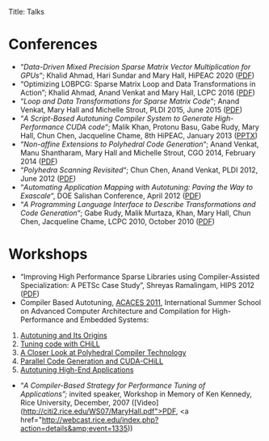 Title: Talks

# Conferences
- &#8220;<em>Data-Driven Mixed Precision Sparse Matrix Vector Multiplication for GPUs</em>&#8220;; Khalid Ahmad, Hari Sundar and Mary Hall, HiPEAC 2020 ([PDF](https://github.com/KhalidTheeb/MpSpMV/raw/master/MpSpMV_HiPEAC_2019%20.pdf))
- &#8220;Optimizing LOBPCG: Sparse Matrix Loop and Data Transformations in Action&#8221;; Khalid Ahmad, Anand Venkat and Mary Hall, LCPC 2016 ([PDF](https://github.com/KhalidTheeb/SpMM/raw/master/CSB/LCPC%202016.pdf))
- &#8220;<em>Loop and Data Transformations for Sparse Matrix Code</em>&#8220;; Anand Venkat, Mary Hall and Michelle Strout, PLDI 2015, June 2015 ([PDF](http://www.cs.utah.edu/~anandv/PLDI15_presentation_v6.pdf))
- &#8220;<em>A Script-Based Autotuning Compiler System to Generate High-Performance CUDA code</em>&#8220;; Malik Khan, Protonu Basu, Gabe Rudy, Mary Hall, Chun Chen, Jacqueline Chame, 8th HiPEAC, January 2013 ([PPTX](http://dl.dropbox.com/u/71063566/CTOP-conferences/hipeac13-protonu.pptx))
- &#8220;<em>Non-­affine Extensions to Polyhedral Code Generation</em>&#8220;; Anand Venkat, Manu Shantharam, Mary Hall and Michelle Strout, CGO 2014, February 2014 ([PDF](http://www.cs.utah.edu/~anandv/AnandVenkat.pdf))
- &#8220;<em>Polyhedra Scanning Revisited</em>&#8220;; Chun Chen, Anand Venkat, PLDI 2012, June 2012 ([PDF](http://db.tt/PLzBvpTc))
- &#8220;<em>Automating Application Mapping with Autotuning: Paving the Way to Exascale</em>&#8220;, DOE Salishan Conference, April 2012 ([PDF](http://echo6.cs.utah.edu/wordpress/wp-content/talks/salishan2012.pdf))
- &#8220;<em>A Programming Language Interface to Describe Transformations and Code Generation</em>&#8220;; Gabe Rudy, Malik Murtaza, Khan, Mary Hall, Chun Chen, Jacqueline Chame, LCPC 2010, October 2010 ([PDF](http://echo6.cs.utah.edu/wordpress/wp-content/talks/lcpc10.pdf))

# Workshops
- &#8220;Improving High Performance Sparse Libraries using Compiler-Assisted Specialization: A PETSc Case Study&#8221;, Shreyas Ramalingam, HIPS 2012 ([PDF](https://dl.dropbox.com/u/71063566/CTOP-conferences/HIPS-2012.pptx))
- Compiler Based Autotuning, [ACACES 2011](http://www.hipeac.net/summerschool/), International Summer School on Advanced Computer Architecture and Compilation for High-Performance and Embedded Systems:

1. [Autotuning and Its Origins]({static}/papers/ACACES/acaces-hall-L1.pdf)
1. [Tuning code with CHiLL]({static}/papers/ACACES/acaces-hall-L2.pdf)
1. [A Closer Look at Polyhedral Compiler Technology]({static}/papers/ACACES/acaces-hall-L3.pdf)
1. [Parallel Code Generation and CUDA-CHiLL]({static}/papers/ACACES/acaces-hall-L4.pdf)
1. [Autotuning High-End Applications]({static}/papers/ACACES/acaces-hall-L5.pdf)

- &#8220;<em>A Compiler-Based Strategy for Performance Tuning of Applications&#8221;;</em> invited speaker, Workshop in Memory of Ken Kennedy, Rice University, December, 2007 ([Video](http://citi2.rice.edu/WS07/MaryHall.pdf">PDF</a>, <a href="http://webcast.rice.edu/index.php?action=details&amp;event=1335))
